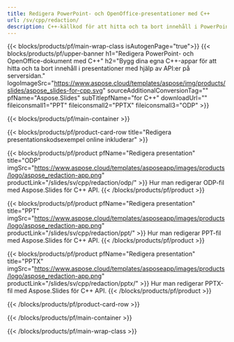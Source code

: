 ```yaml
---
title: Redigera PowerPoint- och OpenOffice-presentationer med C++
url: /sv/cpp/redaction/
description: C++-källkod för att hitta och ta bort innehåll i PowerPoint- och OpenOffice™-presentationer
---
```


{{< blocks/products/pf/main-wrap-class isAutogenPage="true">}}
{{< blocks/products/pf/upper-banner h1="Redigera PowerPoint- och OpenOffice-dokument med C++" h2="Bygg dina egna C++-appar för att hitta och ta bort innehåll i presentationer med hjälp av API:er på serversidan." logoImageSrc="https://www.aspose.cloud/templates/aspose/img/products/slides/aspose_slides-for-cpp.svg" sourceAdditionalConversionTag="" pfName="Aspose.Slides" subTitlepfName="for C++" downloadUrl="" fileiconsmall1="PPT" fileiconsmall2="PPTX" fileiconsmall3="ODP" >}}

{{< blocks/products/pf/main-container >}}

{{< blocks/products/pf/product-card-row title="Redigera presentationskodsexempel online inkluderar" >}}

{{< blocks/products/pf/product pfName="Redigera presentation" title="ODP" imgSrc="https://www.aspose.cloud/templates/asposeapp/images/products/logo/aspose_redaction-app.png" productLink="/slides/sv/cpp/redaction/odp/" >}}
Hur man redigerar ODP-fil med Aspose.Slides för C++ API.
{{< /blocks/products/pf/product >}}

{{< blocks/products/pf/product pfName="Redigera presentation" title="PPT" imgSrc="https://www.aspose.cloud/templates/asposeapp/images/products/logo/aspose_redaction-app.png" productLink="/slides/sv/cpp/redaction/ppt/" >}}
Hur man redigerar PPT-fil med Aspose.Slides för C++ API.
{{< /blocks/products/pf/product >}}

{{< blocks/products/pf/product pfName="Redigera presentation" title="PPTX" imgSrc="https://www.aspose.cloud/templates/asposeapp/images/products/logo/aspose_redaction-app.png" productLink="/slides/sv/cpp/redaction/pptx/" >}}
Hur man redigerar PPTX-fil med Aspose.Slides för C++ API.
{{< /blocks/products/pf/product >}}



{{< /blocks/products/pf/product-card-row >}}

{{< /blocks/products/pf/main-container >}}
    
{{< /blocks/products/pf/main-wrap-class >}}